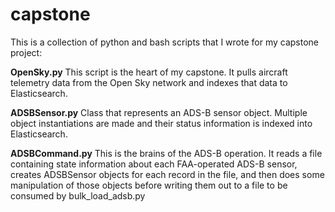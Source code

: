 # capstone
This is a collection of python and bash scripts that I wrote for my capstone project:

**OpenSky.py**
This script is the heart of my capstone. It pulls aircraft telemetry data from the Open Sky network and indexes that data to Elasticsearch.

**ADSBSensor.py**
Class that represents an ADS-B sensor object. Multiple object instantiations are made and their status information is indexed into Elasticsearch.

**ADSBCommand.py**
This is the brains of the ADS-B operation. It reads a file containing state information about each FAA-operated ADS-B sensor, creates ADSBSensor objects for each record in the file, and then does some manipulation of those objects before writing them out to a file to be consumed by bulk_load_adsb.py
